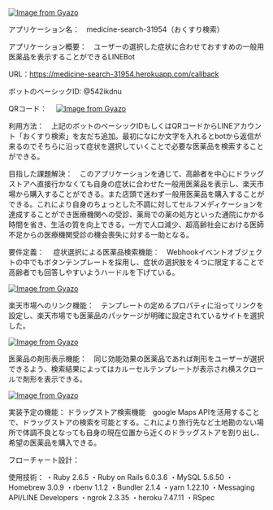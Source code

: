 [![Image from Gyazo](https://i.gyazo.com/83f0c8f5d7339eb00b02afe23a490bc6.png)](https://gyazo.com/83f0c8f5d7339eb00b02afe23a490bc6)

アプリケーション名：　medicine-search-31954（おくすり検索）

アプリケーション概要：　ユーザーの選択した症状に合わせておすすめの一般用医薬品を表示することができるLINEBot

URL：https://medicine-search-31954.herokuapp.com/callback

ボットのベーシックID:	@542ikdnu

QRコード：　
[![Image from Gyazo](https://i.gyazo.com/84937b85f6595adc36d09226ac76d2da.png)](https://gyazo.com/84937b85f6595adc36d09226ac76d2da)



利用方法：　上記のボットのベーシックIDもしくはQRコードからLINEアカウント「おくすり検索」を友だち追加。最初になにか文字を入れるとbotから返信が来るのでそちらに沿って症状を選択していくことで必要な医薬品を検索することができる。

目指した課題解決：　このアプリケーションを通じて、高齢者を中心にドラッグストアへ直接行かなくても自身の症状に合わせた一般用医薬品を表示し、楽天市場から購入することができる。また店頭で迷わず一般用医薬品を購入することができる。これにより自身のちょっとした不調に対してセルフメディケーションを達成することができ医療機関への受診、薬局での薬の処方といった通院にかかる時間を省き、生活の質を向上できる。一方で人口減少、超高齢社会における医師不足からの医療機関受診の機会喪失に対する一助となる。

要件定義：　
症状選択による医薬品検索機能：　Webhookイベントオブジェクトの中でもボタンテンプレートを採用し、症状の選択肢を４つに限定することで高齢者でも回答しやすいようハードルを下げている。

[![Image from Gyazo](https://i.gyazo.com/4b4e47cf87a745134559eebb2f98b6f9.gif)](https://gyazo.com/4b4e47cf87a745134559eebb2f98b6f9)

楽天市場へのリンク機能：　テンプレートの定めるプロパティに沿ってリンクを設定し、楽天市場でも医薬品のパッケージが明確に設定されているサイトを選択した。

[![Image from Gyazo](https://i.gyazo.com/eeb161ec1ae45581b8d93ff744fd6a3a.gif)](https://gyazo.com/eeb161ec1ae45581b8d93ff744fd6a3a)

医薬品の剤形表示機能：　同じ効能効果の医薬品であれば剤形をユーザーが選択できるよう、検索結果によってはカルーセルテンプレートが表示され横スクロールで剤形を表示できる。

[![Image from Gyazo](https://i.gyazo.com/aaad9bfacccf165adc8102fc0e871768.gif)](https://gyazo.com/aaad9bfacccf165adc8102fc0e871768)


実装予定の機能：
ドラッグストア検索機能　google Maps APIを活用することで、ドラッグストアの検索を可能とする。これにより旅行先など土地勘のない場所で体調不良となっても自身の現在位置から近くのドラッグストアを割り出し、希望の医薬品を購入できる。

フローチャート設計：


使用技術：
・Ruby 2.6.5
・Ruby on Rails 6.0.3.6
・MySQL 5.6.50
・Homebrew 3.0.9
・rbenv 1.1.2
・Bundler 2.1.4
・yarn 1.22.10
・Messaging API/LINE Developers
・ngrok 2.3.35
・heroku 7.47.11
・RSpec